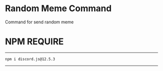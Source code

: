 # Random Meme Command
Command for send random meme

# NPM REQUIRE

***

```npm i discord.js@12.5.3```

***
